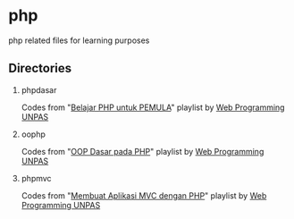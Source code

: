 # php

php related files for learning purposes

## Directories

1. phpdasar

   Codes from "[Belajar PHP untuk PEMULA](https://youtube.com/playlist?list=PLFIM0718LjIUqXfmEIBE3-uzERZPh3vp6&si=hcgAh5nLSqGQl8vM)" playlist by [Web Programming UNPAS](https://www.youtube.com/@sandhikagalihWPU)

2. oophp

   Codes from "[OOP Dasar pada PHP](https://youtube.com/playlist?list=PLFIM0718LjIWvxxll-6wLXrC_16h_Bl_p&si=WMtTSy_O8eh-ft6d)" playlist by [Web Programming UNPAS](https://www.youtube.com/@sandhikagalihWPU)

3. phpmvc

   Codes from "[Membuat Aplikasi MVC dengan PHP](https://youtube.com/playlist?list=PLFIM0718LjIVEh_d-h5wAjsdv2W4SAtkx&si=ZZmQw6-cVtWC7nC3)" playlist by [Web Programming UNPAS](https://www.youtube.com/@sandhikagalihWPU)
